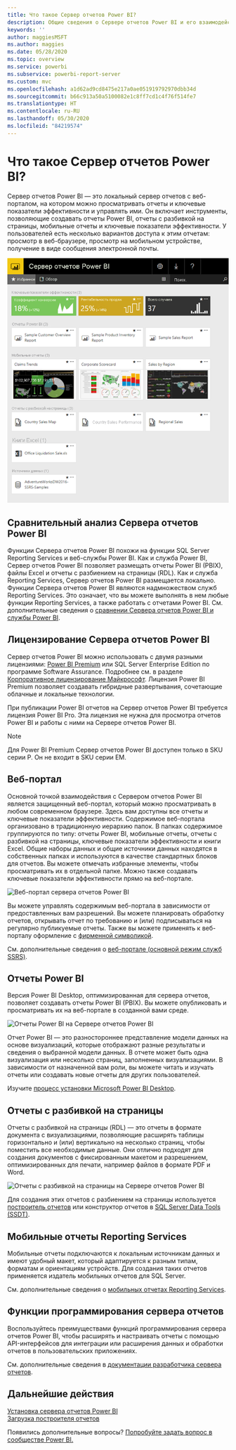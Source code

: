 ```yaml
---
title: Что такое Сервер отчетов Power BI?
description: Общие сведения о Сервере отчетов Power BI и его взаимодействии со службой SQL Server Reporting Services (SSRS) и остальными компонентами Power BI.
keywords: ''
author: maggiesMSFT
ms.author: maggies
ms.date: 05/28/2020
ms.topic: overview
ms.service: powerbi
ms.subservice: powerbi-report-server
ms.custom: mvc
ms.openlocfilehash: a1d62ad9cd8475e217a0ae051919792970dbb34d
ms.sourcegitcommit: b66c913a50a5100082e1c8ff7cd1c4f76f514fe7
ms.translationtype: HT
ms.contentlocale: ru-RU
ms.lasthandoff: 05/30/2020
ms.locfileid: "84219574"
---
```

# <a name="what-is-power-bi-report-server"></a>Что такое Сервер отчетов Power BI?

Сервер отчетов Power BI — это локальный сервер отчетов с веб-порталом, на котором можно просматривать отчеты и ключевые показатели эффективности и управлять ими. Он включает инструменты, позволяющие создавать отчеты Power BI, отчеты с разбивкой на страницы, мобильные отчеты и ключевые показатели эффективности. У пользователей есть несколько вариантов доступа к этим отчетам: просмотр в веб-браузере, просмотр на мобильном устройстве, получение в виде сообщения электронной почты.

![Веб-портал сервера отчетов Power BI](media/get-started/power-bi-report-server-overview.png)

## <a name="comparing-power-bi-report-server"></a>Сравнительный анализ Сервера отчетов Power BI 
Функции Сервера отчетов Power BI похожи на функции SQL Server Reporting Services и веб-службы Power BI. Как и служба Power BI, Сервер отчетов Power BI позволяет размещать отчеты Power BI (PBIX), файлы Excel и отчеты с разбиением на страницы (RDL). Как и служба Reporting Services, Сервер отчетов Power BI размещается локально. Функции Сервера отчетов Power BI являются надмножеством служб Reporting Services. Это означает, что вы можете выполнять в нем любые функции Reporting Services, а также работать с отчетами Power BI. См. дополнительные сведения о [сравнении Сервера отчетов Power BI и службы Power BI](compare-report-server-service.md).

## <a name="licensing-power-bi-report-server"></a>Лицензирование Сервера отчетов Power BI
Сервер отчетов Power BI можно использовать с двумя разными лицензиями: [Power BI Premium](../admin/service-premium-what-is.md) или SQL Server Enterprise Edition по программе Software Assurance. Подробнее см. в разделе [Корпоративное лицензирование Майкрософт](https://www.microsoftvolumelicensing.com/DocumentSearch.aspx?Mode=3&DocumentTypeId=1&ShowArchived=True). Лицензия Power BI Premium позволяет создавать гибридные развертывания, сочетающие облачные и локальные технологии.

При публикации Power BI отчетов на Сервер отчетов Power BI требуется лицензия Power BI Pro. Эта лицензия не нужна для просмотра отчетов Power BI и работы с ними на Сервере отчетов Power BI.

> [!NOTE]
> Для Power BI Premium Сервер отчетов Power BI доступен только в SKU серии P. Он не входит в SKU серии EM.

## <a name="web-portal"></a>Веб-портал
Основной точкой взаимодействия с Сервером отчетов Power BI является защищенный веб-портал, который можно просматривать в любом современном браузере. Здесь вам доступны все отчеты и ключевые показатели эффективности. Содержимое веб-портала организовано в традиционную иерархию папок. В папках содержимое группируются по типу: отчеты Power BI, мобильные отчеты, отчеты с разбивкой на страницы, ключевые показатели эффективности и книги Excel. Общие наборы данных и общие источники данных находятся в собственных папках и используются в качестве стандартных блоков для отчетов. Вы можете отмечать избранные элементы, чтобы просматривать их в отдельной папке. Можно также создавать ключевые показатели эффективности прямо на веб-портале. 

![Веб-портал сервера отчетов Power BI](media/get-started/web-portal.png)

Вы можете управлять содержимым веб-портала в зависимости от предоставленных вам разрешений. Вы можете планировать обработку отчетов, открывать отчет по требованию и (или) подписываться на регулярно публикуемые отчеты. Также вы можете применять к веб-порталу оформление с [фирменной символикой](https://docs.microsoft.com/sql/reporting-services/branding-the-web-portal). 

См. дополнительные сведения о [веб-портале (основной режим служб SSRS)](https://docs.microsoft.com/sql/reporting-services/web-portal-ssrs-native-mode).

## <a name="power-bi-reports"></a>Отчеты Power BI
Версия Power BI Desktop, оптимизированная для сервера отчетов, позволяет создавать отчеты Power BI (PBIX). Вы можете опубликовать и просматривать их на веб-портале в созданной вами среде.

![Отчеты Power BI на Сервере отчетов Power BI](media/get-started/powerbi-reports.png)

Отчет Power BI — это разностороннее представление модели данных на основе визуализаций, которые отображают разные результаты и сведения о выбранной модели данных.  В отчете может быть одна визуализация или несколько страниц, заполненных визуализациями. В зависимости от назначенной вам роли, вы можете читать и изучать отчеты или создавать новые отчеты для других пользователей.

Изучите [процесс установки Microsoft Power BI Desktop](install-powerbi-desktop.md).

## <a name="paginated-reports"></a>Отчеты с разбивкой на страницы
Отчеты с разбивкой на страницы (RDL) — это отчеты в формате документа с визуализациями, позволяющие расширять таблицы горизонтально и (или) вертикально на несколько страниц, чтобы поместить все необходимые данные. Они отлично подходят для создания документов с фиксированным макетом и разрешением, оптимизированных для печати, например файлов в формате PDF и Word. 

![Отчеты с разбивкой на страницы на Сервере отчетов Power BI](media/get-started/paginated-reports.png)

Для создания этих отчетов с разбиением на страницы используется [построитель отчетов](https://docs.microsoft.com/sql/reporting-services/report-builder/report-builder-in-sql-server-2016) или конструктор отчетов в [SQL Server Data Tools (SSDT)](https://docs.microsoft.com/sql/reporting-services/tools/reporting-services-in-sql-server-data-tools-ssdt).

## <a name="reporting-services-mobile-reports"></a>Мобильные отчеты Reporting Services
Мобильные отчеты подключаются к локальным источникам данных и имеют удобный макет, который адаптируется к разным типам, форматам и ориентациям устройств. Для создания таких отчетов применяется издатель мобильных отчетов для SQL Server.

См. дополнительные сведения о [мобильных отчетах Reporting Services](https://docs.microsoft.com/sql/reporting-services/mobile-reports/create-mobile-reports-with-sql-server-mobile-report-publisher). 

## <a name="report-server-programming-features"></a>Функции программирования сервера отчетов
Воспользуйтесь преимуществами функций программирования сервера отчетов Power BI, чтобы расширять и настраивать отчеты с помощью API-интерфейсов для интеграции или расширения данных и обработки отчетов в пользовательских приложениях.

См. дополнительные сведения в [документации разработчика сервера отчетов](https://docs.microsoft.com/sql/reporting-services/reporting-services-developer-documentation).

## <a name="next-steps"></a>Дальнейшие действия
[Установка сервера отчетов Power BI](install-report-server.md)  
[Загрузка построителя отчетов](https://www.microsoft.com/download/details.aspx?id=53613)  

Появились дополнительные вопросы? [Попробуйте задать вопрос в сообществе Power BI.](https://community.powerbi.com/)
